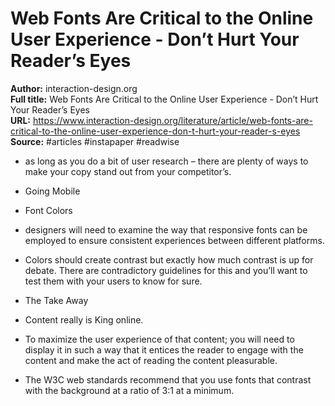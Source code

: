 # Web Fonts Are Critical to the Online User Experience - Don’t Hurt Your Reader’s Eyes

**Author:** interaction-design.org  
**Full title:** Web Fonts Are Critical to the Online User Experience - Don’t Hurt Your Reader’s Eyes  
**URL:** https://www.interaction-design.org/literature/article/web-fonts-are-critical-to-the-online-user-experience-don-t-hurt-your-reader-s-eyes  
**Source:** #articles #instapaper #readwise

- as long as you do a bit of user research – there are plenty of ways to make your copy stand out from your competitor’s. 
   
- Going Mobile 
   
- Font Colors 
   
- designers will need to examine the way that responsive fonts can be employed to ensure consistent experiences between different platforms. 
   
- Colors should create contrast but exactly how much contrast is up for debate. There are contradictory guidelines for this and you’ll want to test them with your users to know for sure. 
   
- The Take Away 
   
- Content really is King online. 
   
- To maximize the user experience of that content; you will need to display it in such a way that it entices the reader to engage with the content and make the act of reading the content pleasurable. 
   
- The W3C web standards recommend that you use fonts that contrast with the background at a ratio of 3:1 at a minimum. 
   

